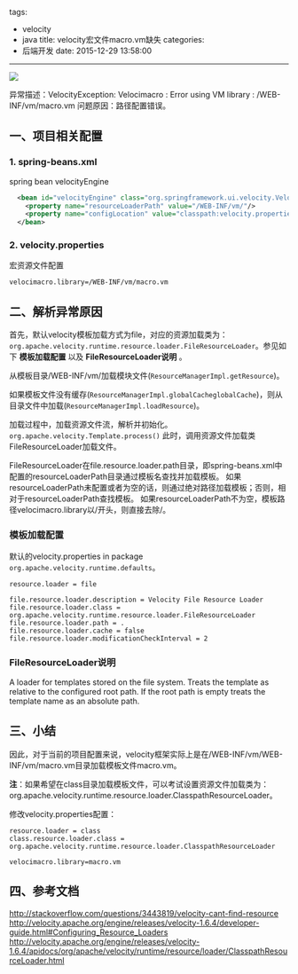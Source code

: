 tags:
  - velocity
  - java
title: velocity宏文件macro.vm缺失
categories:
  - 后端开发
date: 2015-12-29 13:58:00
---
<img src="/asserts/images/logo/velocity.png" class="img-logo img-center" />


异常描述：VelocityException: Velocimacro : Error using VM library : /WEB-INF/vm/macro.vm
问题原因：路径配置错误。


## 一、项目相关配置

### 1. spring-beans.xml
spring bean velocityEngine
``` xml
  <bean id="velocityEngine" class="org.springframework.ui.velocity.VelocityEngineFactoryBean">
    <property name="resourceLoaderPath" value="/WEB-INF/vm/"/>
    <property name="configLocation" value="classpath:velocity.properties"/>
  </bean>
```

### 2. velocity.properties
宏资源文件配置
``` properties
velocimacro.library=/WEB-INF/vm/macro.vm
```


<!-- more -->


## 二、解析异常原因
首先，默认velocity模板加载方式为file，对应的资源加载类为：`org.apache.velocity.runtime.resource.loader.FileResourceLoader`。参见如下 **模板加载配置** 以及 **FileResourceLoader说明** 。

从模板目录/WEB-INF/vm/加载模块文件(`ResourceManagerImpl.getResource`)。

如果模板文件没有缓存(`ResourceManagerImpl.globalCacheglobalCache`)，则从目录文件中加载(`ResourceManagerImpl.loadResource`)。

加载过程中，加载资源文件流，解析并初始化。`org.apache.velocity.Template.process()`
此时，调用资源文件加载类FileResourceLoader加载文件。

FileResourceLoader在file.resource.loader.path目录，即spring-beans.xml中配置的resourceLoaderPath目录通过模板名查找并加载模板。
如果resourceLoaderPath未配置或者为空的话，则通过绝对路径加载模板；否则，相对于resourceLoaderPath查找模板。
如果resourceLoaderPath不为空，模板路径velocimacro.library以/开头，则直接去除/。

### 模板加载配置
默认的velocity.properties in package `org.apache.velocity.runtime.defaults`。
``` properties
resource.loader = file

file.resource.loader.description = Velocity File Resource Loader
file.resource.loader.class = org.apache.velocity.runtime.resource.loader.FileResourceLoader
file.resource.loader.path = .
file.resource.loader.cache = false
file.resource.loader.modificationCheckInterval = 2
```

### FileResourceLoader说明
A loader for templates stored on the file system. Treats the template as relative to the configured root path. If the root path is empty treats the template name as an absolute path.


## 三、小结
因此，对于当前的项目配置来说，velocity框架实际上是在/WEB-INF/vm/WEB-INF/vm/macro.vm目录加载模板文件macro.vm。

**注**：如果希望在class目录加载模板文件，可以考试设置资源文件加载类为：org.apache.velocity.runtime.resource.loader.ClasspathResourceLoader。

修改velocity.properties配置：
``` properties
resource.loader = class
class.resource.loader.class = org.apache.velocity.runtime.resource.loader.ClasspathResourceLoader

velocimacro.library=macro.vm
```

## 四、参考文档
http://stackoverflow.com/questions/3443819/velocity-cant-find-resource
http://velocity.apache.org/engine/releases/velocity-1.6.4/developer-guide.html#Configuring_Resource_Loaders
http://velocity.apache.org/engine/releases/velocity-1.6.4/apidocs/org/apache/velocity/runtime/resource/loader/ClasspathResourceLoader.html
